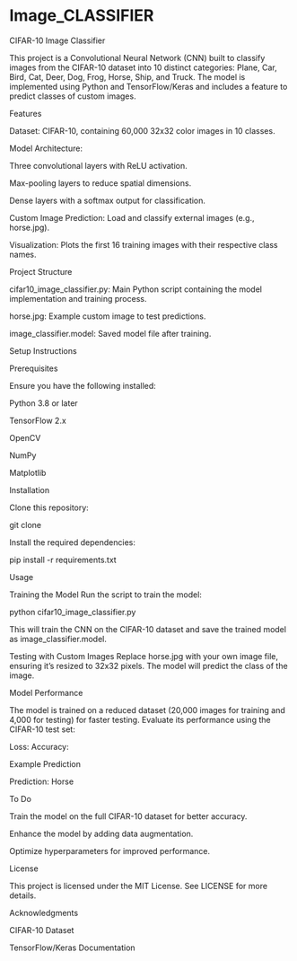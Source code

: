 # Image_CLASSIFIER
CIFAR-10 Image Classifier 

This project is a Convolutional Neural Network (CNN) built to classify images from the CIFAR-10 dataset into 10 distinct categories: Plane, Car, Bird, Cat, Deer, Dog, Frog, Horse, Ship, and Truck. The model is implemented using Python and TensorFlow/Keras and includes a feature to predict classes of custom images.

Features

Dataset: CIFAR-10, containing 60,000 32x32 color images in 10 classes.

Model Architecture:

Three convolutional layers with ReLU activation.

Max-pooling layers to reduce spatial dimensions.

Dense layers with a softmax output for classification.

Custom Image Prediction: Load and classify external images (e.g., horse.jpg).

Visualization: Plots the first 16 training images with their respective class names.

Project Structure

cifar10_image_classifier.py: Main Python script containing the model implementation and training process.

horse.jpg: Example custom image to test predictions.

image_classifier.model: Saved model file after training.

Setup Instructions

Prerequisites

Ensure you have the following installed:

Python 3.8 or later

TensorFlow 2.x

OpenCV

NumPy

Matplotlib

Installation

Clone this repository:

git clone 

Install the required dependencies:

pip install -r requirements.txt

Usage

Training the Model
Run the script to train the model:

python cifar10_image_classifier.py

This will train the CNN on the CIFAR-10 dataset and save the trained model as image_classifier.model.

Testing with Custom Images
Replace horse.jpg with your own image file, ensuring it’s resized to 32x32 pixels. The model will predict the class of the image.

Model Performance

The model is trained on a reduced dataset (20,000 images for training and 4,000 for testing) for faster testing. Evaluate its performance using the CIFAR-10 test set:

Loss: Accuracy:

Example Prediction

Prediction: Horse

To Do

Train the model on the full CIFAR-10 dataset for better accuracy.

Enhance the model by adding data augmentation.

Optimize hyperparameters for improved performance.

License

This project is licensed under the MIT License. See LICENSE for more details.

Acknowledgments

CIFAR-10 Dataset

TensorFlow/Keras Documentation
